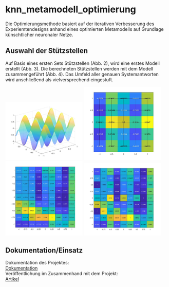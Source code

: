 # knn_metamodell_optimierung

Die Optimierungsmethode basiert auf der iterativen Verbesserung des Experiemtendesigns anhand eines optimierten Metamodells auf Grundlage künschtlicher neuronaler Netze.

## Auswahl der Stützstellen

Auf Basis eines ersten Sets Stützstellen (Abb. 2), wird eine erstes Modell erstellt (Abb. 3). Die berechneten Stützstellen werden mit dem Modell zusammengeführt (Abb. 4). Das Umfeld aller genauen Systemantworten wird anschließend als vielversprechend eingestuft.
<div float='center'>

  <img float='center' src="https://github.com/AI-Assistant/knn_metamodel_optimierung/blob/main/AddFiles/Testfunc3D.jpg" width="240px">

  <img float='center' src="https://github.com/AI-Assistant/knn_metamodel_optimierung/blob/main/AddFiles/testheatmapgrid.jpg" width="240px">

  <img float='center' src="https://github.com/AI-Assistant/knn_metamodel_optimierung/blob/main/AddFiles/TestHeatAp.jpg" width="240px"> 
  
  <img src="https://github.com/AI-Assistant/knn_metamodel_optimierung/blob/main/AddFiles/TestHeatSyAp.jpg" width="240px">

 </div>

## Dokumentation/Einsatz
Dokumentation des Projektes:  
[Dokumentation](https://github.com/AI-Assistant/knn_metamodel_optimierung/blob/main/AddFiles/BA_Kander_Akinci.pdf)  
Veröffentlichung im Zusammenhand mit dem Projekt:  
[Artikel](https://www.sciencedirect.com/science/article/abs/pii/S0360319922008308)

